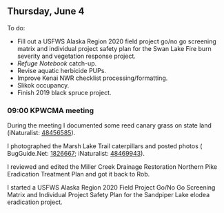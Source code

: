 
## Thursday, June 4

To do:

* Fill out a USFWS Alaska Region 2020 field project go/no go screening matrix and individual project safety plan for the Swan Lake Fire burn severity and vegetation response project. 
* *Refuge Notebook* catch-up.
* Revise aquatic herbicide PUPs.
* Improve Kenai NWR checklist processing/formatting.
* Slikok occupancy.
* Finish 2019 black spruce project.

### 09:00 KPWCMA meeting

During the meeting I documented some reed canary grass on state land (iNaturalist: [48456585](https://www.inaturalist.org/observations/48456585)).

I photographed the Marsh Lake Trail caterpillars and posted photos ( BugGuide.Net: [1826667](https://bugguide.net/node/view/1826667); iNaturalist: [48469943](https://www.inaturalist.org/observations/48469943)). 

I reviewed and edited the  Miller Creek Drainage Restoration Northern Pike Eradication Treatment Plan and got it back to Rob.

I started a USFWS Alaska Region 2020 Field Project Go/No Go Screening Matrix and Individual Project Safety Plan for the Sandpiper Lake elodea eradication project.
